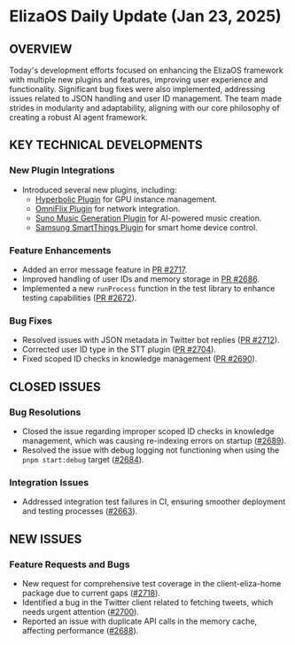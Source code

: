 # ElizaOS Daily Update (Jan 23, 2025)

## OVERVIEW 
Today's development efforts focused on enhancing the ElizaOS framework with multiple new plugins and features, improving user experience and functionality. Significant bug fixes were also implemented, addressing issues related to JSON handling and user ID management. The team made strides in modularity and adaptability, aligning with our core philosophy of creating a robust AI agent framework.

## KEY TECHNICAL DEVELOPMENTS

### New Plugin Integrations
- Introduced several new plugins, including:
  - [Hyperbolic Plugin](https://github.com/elizaos/eliza/pull/2701) for GPU instance management.
  - [OmniFlix Plugin](https://github.com/elizaos/eliza/pull/2693) for network integration.
  - [Suno Music Generation Plugin](https://github.com/elizaos/eliza/pull/2679) for AI-powered music creation.
  - [Samsung SmartThings Plugin](https://github.com/elizaos/eliza/pull/2678) for smart home device control.

### Feature Enhancements
- Added an error message feature in [PR #2717](https://github.com/elizaos/eliza/pull/2717).
- Improved handling of user IDs and memory storage in [PR #2686](https://github.com/elizaos/eliza/pull/2686).
- Implemented a new `runProcess` function in the test library to enhance testing capabilities ([PR #2672](https://github.com/elizaos/eliza/pull/2672)).

### Bug Fixes
- Resolved issues with JSON metadata in Twitter bot replies ([PR #2712](https://github.com/elizaos/eliza/pull/2712)).
- Corrected user ID type in the STT plugin ([PR #2704](https://github.com/elizaos/eliza/pull/2704)).
- Fixed scoped ID checks in knowledge management ([PR #2690](https://github.com/elizaos/eliza/pull/2690)).

## CLOSED ISSUES

### Bug Resolutions
- Closed the issue regarding improper scoped ID checks in knowledge management, which was causing re-indexing errors on startup ([#2689](https://github.com/elizaos/eliza/issues/2689)).
- Resolved the issue with debug logging not functioning when using the `pnpm start:debug` target ([#2684](https://github.com/elizaos/eliza/issues/2684)).

### Integration Issues
- Addressed integration test failures in CI, ensuring smoother deployment and testing processes ([#2663](https://github.com/elizaos/eliza/issues/2663)).

## NEW ISSUES

### Feature Requests and Bugs
- New request for comprehensive test coverage in the client-eliza-home package due to current gaps ([#2718](https://github.com/elizaos/eliza/issues/2718)).
- Identified a bug in the Twitter client related to fetching tweets, which needs urgent attention ([#2700](https://github.com/elizaos/eliza/issues/2700)).
- Reported an issue with duplicate API calls in the memory cache, affecting performance ([#2688](https://github.com/elizaos/eliza/issues/2688)).